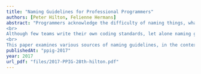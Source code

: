 ```yaml
---
title: "Naming Guidelines for Professional Programmers"
authors: [Peter Hilton, Felienne Hermans]
abstract: "Programmers acknowledge the difficulty of naming things, whatever their experience level and wherever they work, but relatively few use explicit naming guidelines. Various authors have published different kinds of identifier naming guidelines, but these guidelines do little to make naming easier, in practice. Meanwhile, professional programmers follow diverse conventions and disagree about key aspects of naming, such as acceptable name lengths.
<br>
Although few teams write their own coding standards, let alone naming guidelines, many teams use code review and pair programming to maintain code quality. We believe that these teams could use third-party naming guidelines to inform these reviews, and improve their coding style.
<br>
This paper examines various sources of naming guidelines, in the context of the first author’s twenty years’ experience as a professional programmer. This paper then presents a consolidated set of naming guidelines that professional programmers can apply to the code they write."
publishedAt: "ppig-2017"
year: 2017
url_pdf: "files/2017-PPIG-28th-hilton.pdf"
---
```


